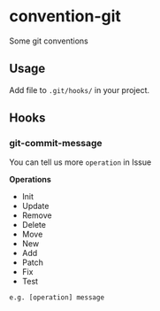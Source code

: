 # convention-git

Some git conventions

## Usage

Add file to `.git/hooks/` in your project.

## Hooks

### git-commit-message

You can tell us more `operation` in Issue

**Operations**

- Init
- Update
- Remove
- Delete
- Move
- New
- Add
- Patch
- Fix
- Test

```shell
e.g. [operation] message
```
